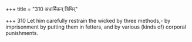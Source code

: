 +++
title = "310 अधार्मिकन् त्रिभिर्"

+++
310	Let him carefully restrain the wicked by three methods,- by imprisonment by putting them in fetters, and by various (kinds of) corporal punishments.